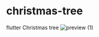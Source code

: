 # christmas-tree
flutter Christmas tree
![preview (1)](https://user-images.githubusercontent.com/48721096/71137132-1d0a5f80-2218-11ea-9086-a241341baf72.png)
